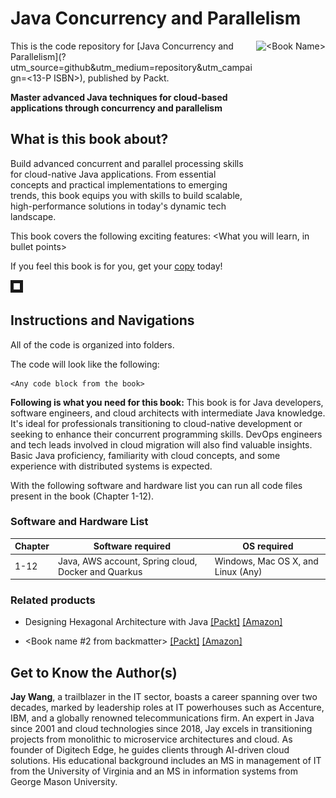 # Java Concurrency and Parallelism


<a href="<Packtpub book link>?utm_source=github&utm_medium=repository&utm_campaign=<13-P ISBN>"><img src="https://static.packt-cdn.com/products/<13-P ISBN>/cover/smaller" alt="<Book Name>" height="256px" align="right"></a>

This is the code repository for [Java Concurrency and Parallelism](<Packtpub book link>?utm_source=github&utm_medium=repository&utm_campaign=<13-P ISBN>), published by Packt.

**Master advanced Java techniques for cloud-based applications through concurrency and parallelism**

## What is this book about?
Build advanced concurrent and parallel processing skills for cloud-native Java applications. From essential concepts and practical implementations to emerging trends, this book equips you with skills to build scalable, high-performance solutions in today's dynamic tech landscape.

This book covers the following exciting features: 
<What you will learn, in bullet points>

If you feel this book is for you, get your [copy](https://www.amazon.com/dp/) today!

<a href="https://www.packtpub.com/?utm_source=github&utm_medium=banner&utm_campaign=GitHubBanner"><img src="https://raw.githubusercontent.com/PacktPublishing/GitHub/master/GitHub.png" alt="https://www.packtpub.com/" border="5" /></a>

## Instructions and Navigations
All of the code is organized into folders.

The code will look like the following:
```
<Any code block from the book>

```

**Following is what you need for this book:**
This book is for Java developers, software engineers, and cloud architects with intermediate Java knowledge. It's ideal for professionals transitioning to cloud-native development or seeking to enhance their concurrent programming skills. DevOps engineers and tech leads involved in cloud migration will also find valuable insights. Basic Java proficiency, familiarity with cloud concepts, and some experience with distributed systems is expected.

With the following software and hardware list you can run all code files present in the book (Chapter 1-12).

### Software and Hardware List

| Chapter  | Software required                                                                    | OS required                        |
| -------- | -------------------------------------------------------------------------------------| -----------------------------------|
|  	1-12	   |   			Java, AWS account, Spring cloud, Docker and Quarkus				                  | Windows, Mac OS X, and Linux (Any) |

### Related products <Other books you may enjoy>
* Designing Hexagonal Architecture with Java [[Packt]](https://www.packtpub.com/en-us/product/designing-hexagonal-architecture-with-java-9781837635115) [[Amazon]](https://www.amazon.com/Designing-Hexagonal-Architecture-Java-change-tolerant/dp/1801816484)

* <Book name #2 from backmatter> [[Packt]](<Book link on Packtpub>) [[Amazon]](https://www.amazon.com/dp/<10P-ISBN>)

## Get to Know the Author(s)
**Jay Wang**, a trailblazer in the IT sector, boasts a career spanning over two decades, marked by leadership roles at IT powerhouses such as Accenture, IBM, and a globally renowned telecommunications firm. An expert in Java since 2001 and cloud technologies since 2018, Jay excels in transitioning projects from monolithic to microservice architectures and cloud. As founder of Digitech Edge, he guides clients through AI-driven cloud solutions. His educational background includes an MS in management of IT from the University of Virginia and an MS in information systems from George Mason University.


